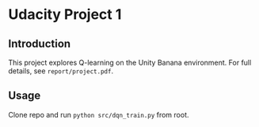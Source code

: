 # Udacity Project 1 

## Introduction

This project explores Q-learning on the Unity Banana environment. For full details,
see `report/project.pdf`.

## Usage

Clone repo and run `python src/dqn_train.py` from root. 

